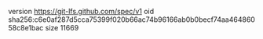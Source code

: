 version https://git-lfs.github.com/spec/v1
oid sha256:c6e0af287d5cca75399f020b66ac74b96166ab0b0becf74aa46486058c8e1bac
size 11669

